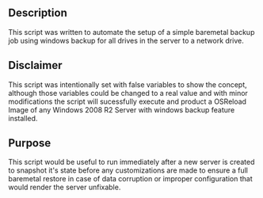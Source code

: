 Description 
-----------
This script was written to automate the setup of a simple baremetal backup job using windows backup for all drives in the server to a network drive.


Disclaimer
----------
This script was intentionally set with false variables to show the concept, although those variables could be changed to a real value and with minor modifications the script will sucessfully execute and product a OSReload Image of any Windows 2008 R2 Server with windows backup feature installed.


Purpose
-------
This script would be useful to run immediately after a new server is created to snapshot it's state before any customizations are made to ensure a full baremetal restore in case of data corruption or improper configuration that would render the server unfixable. 
